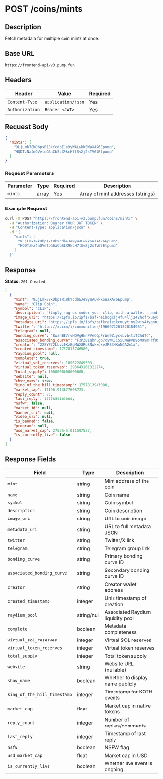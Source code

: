 # POST /coins/mints

## Description
Fetch metadata for multiple coin mints at once.

## Base URL
`https://frontend-api-v3.pump.fun`

## Headers
| Header | Value | Required |
|--------|-------|----------|
| `Content-Type` | `application/json` | Yes |
| `Authorization` | `Bearer <JWT>` | Yes |

## Request Body
```json
{
  "mints": [
    "9LjLmk78kDbpsR18kYcdbEJe9yWALwkkSWaXA76Epump",
    "HQDTzNa4nQVetoG6aCbSLX9kcH7tSv2j2sTV67Etpump"
  ]
}
```

### Request Parameters
| Parameter | Type | Required | Description |
|-----------|------|----------|-------------|
| `mints` | array | Yes | Array of mint addresses (strings) |

### Example Request
```bash
curl -X POST "https://frontend-api-v3.pump.fun/coins/mints" \
  -H "Authorization: Bearer YOUR_JWT_TOKEN" \
  -H "Content-Type: application/json" \
  -d '{
    "mints": [
      "9LjLmk78kDbpsR18kYcdbEJe9yWALwkkSWaXA76Epump",
      "HQDTzNa4nQVetoG6aCbSLX9kcH7tSv2j2sTV67Etpump"
    ]
  }'
```

## Response
**Status:** `201 Created`

```json
[
  {
    "mint": "9LjLmk78kDbpsR18kYcdbEJe9yWALwkkSWaXA76Epump",
    "name": "Clip Coin",
    "symbol": "CLIP",
    "description": "Simply tag us under your clip, with a wallet - and you will be PAID!",
    "image_uri": "https://ipfs.io/ipfs/bafkreihogclj4fu4llj242hcfrxueyxfvq7qgrolejnrnmo6uhudentfaa",
    "metadata_uri": "https://ipfs.io/ipfs/bafkreiegkcmuytjny2wjs43ygnni73lfnyysvmdbkxwgrsipeh3scseitu",
    "twitter": "https://x.com/i/communities/1966974261320384961",
    "telegram": null,
    "bonding_curve": "8wzhBE7rvNQVgHknPVeCGpFrWe9ZLycvLvb4tiTCAdTC",
    "associated_bonding_curve": "F3PZ81qhnugb7cyWKJC55uNWBVB9oM99mFrf9Se6LuPb",
    "creator": "22EYZ72LLvzDKzEgMWXURoSNwkxckeJRS3MKoNQA2u1a",
    "created_timestamp": 1757813746880,
    "raydium_pool": null,
    "complete": true,
    "virtual_sol_reserves": 109622849503,
    "virtual_token_reserves": 293643161322274,
    "total_supply": 1000000000000000,
    "website": null,
    "show_name": true,
    "king_of_the_hill_timestamp": 1757813943000,
    "market_cap": 11196.913677608723,
    "reply_count": 73,
    "last_reply": 1757854105000,
    "nsfw": false,
    "market_id": null,
    "banner_uri": null,
    "video_uri": null,
    "is_banned": false,
    "program": null,
    "usd_market_cap": 2753545.011597537,
    "is_currently_live": false
  }
]
```

## Response Fields
| Field | Type | Description |
|-------|------|-------------|
| `mint` | string | Mint address of the coin |
| `name` | string | Coin name |
| `symbol` | string | Coin symbol |
| `description` | string | Coin description |
| `image_uri` | string | URL to coin image |
| `metadata_uri` | string | URL to full metadata JSON |
| `twitter` | string | Twitter/X link |
| `telegram` | string | Telegram group link |
| `bonding_curve` | string | Primary bonding curve ID |
| `associated_bonding_curve` | string | Secondary bonding curve ID |
| `creator` | string | Creator wallet address |
| `created_timestamp` | integer | Unix timestamp of creation |
| `raydium_pool` | string/null | Associated Raydium liquidity pool |
| `complete` | boolean | Metadata completeness |
| `virtual_sol_reserves` | integer | Virtual SOL reserves |
| `virtual_token_reserves` | integer | Virtual token reserves |
| `total_supply` | integer | Total token supply |
| `website` | string | Website URL (nullable) |
| `show_name` | boolean | Whether to display name publicly |
| `king_of_the_hill_timestamp` | integer | Timestamp for KOTH events |
| `market_cap` | float | Market cap in native tokens |
| `reply_count` | integer | Number of replies/comments |
| `last_reply` | integer | Timestamp of last reply |
| `nsfw` | boolean | NSFW flag |
| `usd_market_cap` | float | Market cap in USD |
| `is_currently_live` | boolean | Whether live event is ongoing |
